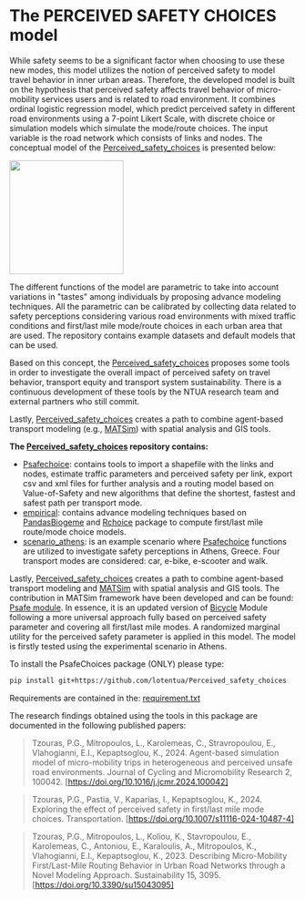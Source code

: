 # The PERCEIVED SAFETY CHOICES model

While safety seems to be a significant factor when choosing to use these new modes, this model utilizes the notion of perceived safety to model travel behavior in inner urban areas. Therefore, the developed model is built on the hypothesis that perceived safety affects travel behavior of micro-mobility services users and is related to road environment. It combines ordinal logistic regression model, which predict perceived safety in different road environments using a 7-point Likert Scale, with discrete choice or simulation models which simulate the mode/route choices. The input variable is the road network which consists of links and nodes. The conceptual model of the [Perceived_safety_choices](https://github.com/lotentua/Perceived_safety_choices) is presented below:

<img src="https://user-images.githubusercontent.com/121678451/210081262-8bda931f-2113-48c1-8e2c-246dc7266785.png" height="200">

The different functions of the model are parametric to take into account variations in "tastes" among individuals by proposing advance modeling techniques. All the parametric can be calibrated by collecting data related to safety perceptions considering various road environments with mixed traffic conditions and first/last mile mode/route choices in each urban area that are used. The repository contains example datasets and default models that can be used.

Based on this concept, the [Perceived_safety_choices](https://github.com/lotentua/Perceived_safety_choices) proposes some tools in order to investigate the overall impact of perceived safety on travel behavior, transport equity and transport system sustainability. There is a continuous development of these tools by the NTUA research team and external partners who still commit.

Lastly, [Perceived_safety_choices](https://github.com/lotentua/Perceived_safety_choices) creates a path to combine agent-based transport modeling (e.g., [MATSim]( https://github.com/matsim-org)) with spatial analysis and GIS tools. 

**The [Perceived_safety_choices](https://github.com/panogjuras/Perceived_safety_choices) repository contains:**
- [Psafechoice](https://github.com/panosgjuras/Perceived_safety_choices/tree/main/Psafechoices): contains tools to import a shapefile with the links and nodes, estimate traffic parameters and perceived safety per link, export csv and xml files for further analysis and a routing model based on Value-of-Safety and new algorithms that define the shortest, fastest and safest path per transport mode.
- [empirical](https://github.com/panosgjuras/Perceived_safety_choices/tree/main/empirical): contains advance modeling techniques based on [PandasBiogeme](https://github.com/michelbierlaire/biogeme) and [Rchoice](https://github.com/cran/Rchoice) package to compute first/last mile route/mode choice models.
- [scenario_athens](https://github.com/panosgjuras/Perceived_safety_choices/tree/main/scenario_athens): is an example scenario where [Psafechoice](https://github.com/panosgjuras/Perceived_safety_choices/tree/main/Psafechoices) functions are utilized to investigate safety perceptions in Athens, Greece. Four transport modes are considered: car, e-bike, e-scooter and walk. 

Lastly, [Perceived_safety_choices](https://github.com/lotentua/Perceived_safety_choices) creates a path to combine agent-based transport modeling and [MATSim]( https://github.com/matsim-org) with spatial analysis and GIS tools. The contribution in MATSim framework have been developed and can be found: [Psafe module](https://github.com/panosgjuras/Psafe). In essence, it is an updated version of [Bicycle](https://github.com/matsim-org/matsim-libs/tree/master/contribs/bicycle) Module following a more universal approach fully based on perceived safety parameter and covering all first/last mile modes. A randomized marginal utility for the perceived safety parameter is applied in this model. The model is firstly tested using the experimental scenario in Athens.

To install the PsafeChoices package (ONLY) please type:
```bash
pip install git+https://github.com/lotentua/Perceived_safety_choices
```
Requirements are contained in the: [requirement.txt](https://github.com/lotentua/Perceived_safety_choices/blob/main/requirements.txt)

The research findings obtained using the tools in this package are documented in the following published papers:
> Tzouras, P.G., Mitropoulos, L., Karolemeas, C., Stravropoulou, E., Vlahogianni, E.I., Kepaptsoglou, K., 2024. Agent-based simulation model of micro-mobility trips in heterogeneous and perceived unsafe road environments. Journal of Cycling and Micromobility Research 2, 100042. [https://doi.org/10.1016/j.jcmr.2024.100042]

> Tzouras, P.G., Pastia, V., Kaparias, I., Kepaptsoglou, K., 2024. Exploring the effect of perceived safety in first/last mile mode choices. Transportation. [https://doi.org/10.1007/s11116-024-10487-4]

> Tzouras, P.G., Mitropoulos, L., Koliou, K., Stavropoulou, E., Karolemeas, C., Antoniou, E., Karaloulis, A., Mitropoulos, K., Vlahogianni, E.I., Kepaptsoglou, K., 2023. Describing Micro-Mobility First/Last-Mile Routing Behavior in Urban Road Networks through a Novel Modeling Approach. Sustainability 15, 3095. [https://doi.org/10.3390/su15043095]


